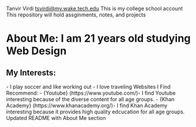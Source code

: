 Tanvir Virdi tsvirdi@my.wake.tech.edu
This is my college school account
This repository will hold assginments, notes, and projects
  <h1>About Me: I am 21 years old studying Web Design</h1>
  <h2>My Interests:</h2>
-   I play soccer and like working out
-   I love traveling
 </h3> Websites I Find Recommend:</h3>
-   {Youtube} (https://www.youtube.com/)- I find Youtube interesting because of the diverse content for all age groups. 
-   {Khan Academy} (https://www.khanacademy.org/)- I find Khan Academy interesting because it provides high quality edcucation for all age groups. 
Updated README with About Me section
